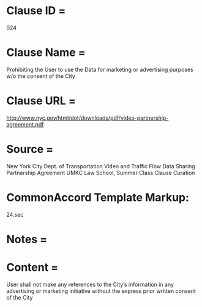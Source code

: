 # Clause ID = 
024

# Clause Name = 
Prohibiting the User to use the Data for marketing or advertising purposes w/o the consent of the City 

# Clause URL = 
http://www.nyc.gov/html/dot/downloads/pdf/video-partnership-agreement.pdf

# Source = 
New York City Dept. of Transportation Video and Traffic Flow Data Sharing Partnership Agreement 
UMKC Law School, Summer Class Clause Curation

# CommonAccord Template Markup:   
24.sec

# Notes = 

# Content =
User shall not make any references to the City’s information in any advertising or marketing initiative without the express prior written consent of the City
